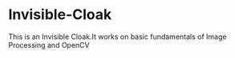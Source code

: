 # Invisible-Cloak
This is an Invisible Cloak.It works on basic fundamentals of Image Processing and OpenCV
